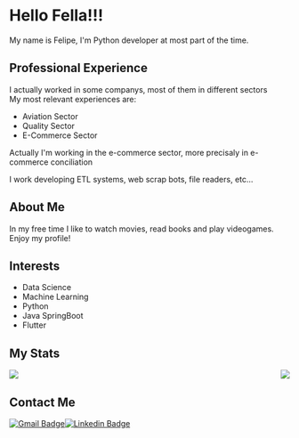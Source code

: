 # Hello Fella!!!

My name is Felipe, I'm Python developer at most part of the time.

## Professional Experience

I actually worked in some companys, most of them in different sectors           
My most relevant experiences are:                              

- Aviation Sector
- Quality Sector
- E-Commerce Sector

Actually I'm working in the e-commerce sector, more precisaly in e-commerce conciliation

I work developing ETL systems, web scrap bots, file readers, etc...

## About Me
In my free time I like to watch movies, read books and play videogames.
Enjoy my profile!

## Interests

- Data Science
- Machine Learning
- Python
- Java SpringBoot
- Flutter

## My Stats

<img src="https://github-readme-stats.vercel.app/api/top-langs/?username=FelipeNicolettiRMario&langs_count=5&theme=synthwave"> <img align="right" src="https://github-readme-stats.vercel.app/api?username=FelipeNicolettiRMario&show_icons=true&theme=synthwave">

## Contact Me

[![Gmail Badge](https://img.shields.io/badge/-Gmail-c14438?style=flat-square&logo=Gmail&logoColor=white&link=mailto:felipenicolettirmario@gmail.com)](mailto:felipenicolettirmario@gmail.com)[![Linkedin Badge](https://img.shields.io/badge/-LinkedIn-blue?style=flat-square&logo=Linkedin&logoColor=white&link=https://www.linkedin.com/in/https://www.linkedin.com/in/felipe-nicoletti-reis-mario-b52a0a169//)](https://www.linkedin.com/in/https://www.linkedin.com/in/felipe-nicoletti-reis-mario-b52a0a169//)



<!--
**FelipeNicolettiRMario/FelipeNicolettiRMario** is a ✨ _special_ ✨ repository because its `README.md` (this file) appears on your GitHub profile.

Here are some ideas to get you started:

- 🔭 I’m currently working on ...
- 🌱 I’m currently learning ...
- 👯 I’m looking to collaborate on ...
- 🤔 I’m looking for help with ...
- 💬 Ask me about ...
- 📫 How to reach me: ...
- 😄 Pronouns: ...
- ⚡ Fun fact: ...
-->
